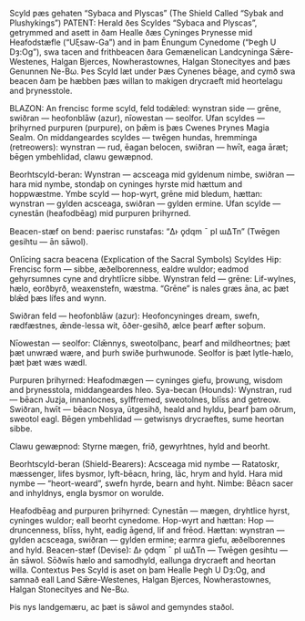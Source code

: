 Scyld ƿæs gehaten “Sybaca and Plyscas”
(The Shield Called “Sybak and Plushykings”)
PATENT:
Herald ðes Scyldes “Sybaca and Plyscas”, getrymmed and asett in ðam Healle ðæs Cyninges Þrynesse mid Heafodstæfle (“Uξsaw-Ga”) and in þam Ēnungum Cynedome (“Þegh U Dȝ:Og”), swa tacen and frithbeacen ðara Gemænelican Landcyninga Sǣre-Westenes, Halgan Bjerces, Nowherastownes, Halgan Stonecityes and þæs Genunnen Ne-Bω.
Þes Scyld læt under Þæs Cynenes bēage, and cymð swa beacen ðam þe hæbben þæs willan to makigen drycraeft mid heortelagu and þrynesstole.

BLAZON:
An frencisc forme scyld, feld todǣled: wynstran side — grēne, swiðran — heofonblāw (azur), nīowestan — seolfor. Ufan scyldes — þrihyrned purpuren (purpure), on þǣm is þæs Cwenes Þrynes Magia Sealm.
On middangeardes scyldes — twēgen hundas, hremminga (retreowers): wynstran — rud, ēagan belocen, swiðran — hwīt, eaga āræt; bēgen ymbehlidad, clawu gewæpnod.

Beorhtscyld-beran:
Wynstran — acsceaga mid gyldenum nimbe, swiðran — hara mid nymbe, stondaþ on cyninges hyrste mid hættum and hoppwæstme.
Ymbe scyld — hop-wyrt, grēne mid bledum, hættan: wynstran — gylden acsceaga, swiðran — gylden ermine.
Ufan scylde — cynestān (heafodbēag) mid purpuren þrihyrned.

Beacen-stæf on bend:
ƿaerisc runstafas: “Δͱ ϙdqm ˉ pI ɯΔTn” (Twēgen gesihtu — ān sāwol).

Onlīcing sacra beacena (Explication of the Sacral Symbols)
Scyldes Hiƿ:
Frencisc form — sibbe, æðelborenness, ealdre wuldor; eadmod gehyrsumnes cyne and dryhtlīcre sibbe.
Wynstran feld — grēne:
Lif-wylnes, hælo, eorðbyrð, weaxenstefn, wæstma. “Grēne” is nales græs āna, ac þæt blǣd þæs lífes and wynn.

Swiðran feld — heofonblāw (azur):
Heofoncyninges dream, swefn, rædfæstnes, ǣnde-lessa wit, ōðer-gesihð, ælce þearf æfter soþum.

Nīowestan — seolfor:
Clǣnnys, sweotolþanc, þearf and mildheortnes; þæt þæt unwræd wære, and þurh swiðe þurhwunode.
Seolfor is þæt lytle-hælo, þæt þæt wæs wædl.

Purpuren þrihyrned:
Heafodmægen — cyninges giefu, þrowung, wisdom and þrynesstola, middangeardes hleo.
Sya-becan (Hounds):
Wynstran, rud — bēacn Juzja, innanlocnes, sylffremed, sweotolnes, blīss and getreow.
Swiðran, hwīt — bēacn Nosya, ūtgesihð, heald and hyldu, þearf þam oðrum, sweotol eagl.
Bēgen ymbehlidad — getwisnys drycraeftes, sume heortan sibbe.

Clawu gewæpnod:
Styrne mægen, frið, gewyrhtnes, hyld and beorht.

Beorhtscyld-beran (Shield-Bearers):
Acsceaga mid nymbe — Ratatoskr, mæssenger, lifes bysmor, lyft-bēacn, hring, lāc, hrym and hyld.
Hara mid nymbe — “heort-weard”, swefn hyrde, bearn and hyht.
Nimbe:
Bēacn sacer and inhyldnys, engla bysmor on worulde.

Heafodbēag and purpuren þrihyrned:
Cynestān — mægen, dryhtlice hyrst, cyninges wuldor; eall beorht cynedome.
Hop-wyrt and hættan:
Hop — druncenness, blīss, hyht, eadig āgend, lif and frēod.
Hættan: wynstran — gylden acsceaga, swiðran — gylden ermine; earmra giefu, æðelborennes and hyld.
Beacen-stæf (Devise):
Δͱ ϙdqm ˉ pI ɯΔTn — Twēgen gesihtu — ān sāwol.
Sōðwīs hælo and samodhyld, eallunga drycraeft and heortan willa.
Contextus
Þes Scyld is aset on þam Healle Þegh U Dȝ:Og, and samnað eall Land Sǣre-Westenes, Halgan Bjerces, Nowherastownes, Halgan Stonecityes and Ne-Bω.

Þis nys landgemæru, ac þæt is sāwol and gemyndes staðol.
